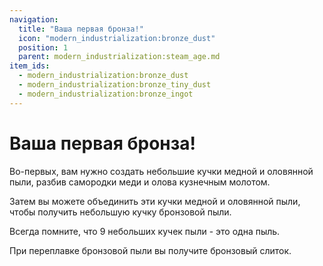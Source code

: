 ```yaml
---
navigation:
  title: "Ваша первая бронза!"
  icon: "modern_industrialization:bronze_dust"
  position: 1
  parent: modern_industrialization:steam_age.md
item_ids:
  - modern_industrialization:bronze_dust
  - modern_industrialization:bronze_tiny_dust
  - modern_industrialization:bronze_ingot
---
```


# Ваша первая бронза!

Во-первых, вам нужно создать небольшие кучки медной и оловянной пыли, разбив самородки меди и олова кузнечным молотом.

Затем вы можете объединить эти кучки медной и оловянной пыли, чтобы получить небольшую кучку бронзовой пыли.

Всегда помните, что 9 небольших кучек пыли - это одна пыль.



<Recipe id="modern_industrialization:materials/bronze_dust" />

<Recipe id="modern_industrialization:materials/bronze_tiny_dust" />

При переплавке бронзовой пыли вы получите бронзовый слиток.

<Recipe id="modern_industrialization:materials/bronze/smelting/dust_to_ingot_smelting" />

